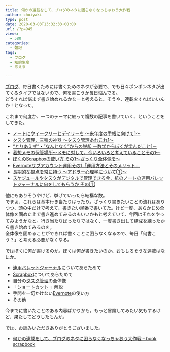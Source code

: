 ```yaml
---
title: 何かの連載をして、ブログのネタに困らなくなっちゃおう大作戦
author: choiyaki
type: post
date: 2020-03-03T13:32:33+00:00
url: /?p=945
views:
  - 580
categories:
  - 雑記
tags:
  - ブログ
  - 知的生産
  - 考える

---
```

[ブログ][1]、毎日書くためには書くためのネタが必要で、でも日々ポンポンネタが出てくるタイプではないので、何を書こうか毎日悩んでる。  
どうすれば悩まず書き始めれるかなーと考えると、そうや、連載をすればいいんか！となった。

これまで何度か、一つのテーマに絞って複数の記事を書いていく、ということをしてきた。

  * [ノートにウィークリーとデイリーを 〜来年度の手帳に向けて1〜][2]
  * [タスク管理、三種の神器 〜タスク管理あれこれ1〜][3]
  * [“とりあえず”・”なんとなく”からの脱却 ー数学からぼくが学んだこと1ー][4]
  * [着想メモの保管場所～メモに対して、今いろいろと考えていることその1～][5]
  * [ぼくのScrapboxの使い方 その1〜ざっくり全体像を〜][6]
  * [Evernoteサブアカウント運用その1「運用方法とそのメリット」][7]
  * [長期的な視点を常に持つ 〜アドラー心理学について①〜][8]
  * [スケジュールやタスクがデジタルで管理できる今、紙のノートの連用バレットジャーナルに何をしてもらうか その①][9]

他にもありそうやけど、挙げていったら結構な数。  
でまぁ、これらは基本行き当たりばったり。ざっくり書きたいことの流れはありつつ、頭の中だけで考えて、書きたい順番で書いてた。けど一度、あらかじめ全体像を固めた上で書き進めてみるのもいいかもと考えていて、今回はそれをやってみようかなと。行き当たりばったりではなく、一度書き出して構成を練ったから書き始めてみるのを。  
全体像を固めることができれば書くことに困らなくなるので、毎日「何書こう？」と考える必要がなくなる。

ではぼくに何が書けるのか。ぼくは何が書きたいのか。おもしろそうな連載はなにか。

  * [連用バレットジャーナル][10]についてあらためて
  * [Scrapbox][11]についてあらためて
  * 自分の[タスク管理][12]の全体像
  * 「[ショートカット][13] 」解説
  * 手間を一切かけない[Evernote][14]の使い方
  * その他

今までに書いたことのある内容ばかりかも。もっと冒険してみたい気もするけど、果たしてどうしたもんか。

では、お読みいただきありがとうございました。

  * [何かの連載をして、ブログのネタに困らなくなっちゃおう大作戦 &#8211; book scrapbook][15]

 [1]: https://scrapbox.io/choiyaki-hondana/%E3%83%96%E3%83%AD%E3%82%B0
 [2]: https://choiyaki.com/?p=443
 [3]: https://choiyaki.com/?p=347
 [4]: https://choiyaki.com/?p=225
 [5]: https://choiyaki.com/?p=59
 [6]: https://choiyaki.com/?p=556
 [7]: https://choiyaki.com/?p=117
 [8]: https://choiyaki.com/?p=658
 [9]: https://choiyaki.com/?p=880
 [10]: https://scrapbox.io/choiyaki-hondana/%E9%80%A3%E7%94%A8%E3%83%90%E3%83%AC%E3%83%83%E3%83%88%E3%82%B8%E3%83%A3%E3%83%BC%E3%83%8A%E3%83%AB
 [11]: https://scrapbox.io/choiyaki-hondana/Scrapbox
 [12]: https://scrapbox.io/choiyaki-hondana/%E3%82%BF%E3%82%B9%E3%82%AF%E7%AE%A1%E7%90%86
 [13]: https://scrapbox.io/choiyaki-hondana/%E3%82%B7%E3%83%A7%E3%83%BC%E3%83%88%E3%82%AB%E3%83%83%E3%83%88
 [14]: https://scrapbox.io/choiyaki-hondana/Evernote
 [15]: https://scrapbox.io/choiyaki-hondana/%E4%BD%95%E3%81%8B%E3%81%AE%E9%80%A3%E8%BC%89%E3%82%92%E3%81%97%E3%81%A6%E3%80%81%E3%83%96%E3%83%AD%E3%82%B0%E3%81%AE%E3%83%8D%E3%82%BF%E3%81%AB%E5%9B%B0%E3%82%89%E3%81%AA%E3%81%8F%E3%81%AA%E3%81%A3%E3%81%A1%E3%82%83%E3%81%8A%E3%81%86%E5%A4%A7%E4%BD%9C%E6%88%A6